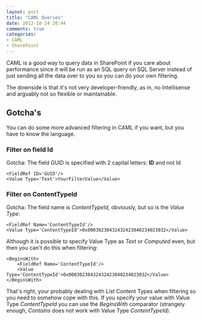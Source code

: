 ```yaml
---
layout: post
title: "CAML Queries"
date: 2012-10-24 20:44
comments: true
categories:
- CAML
- SharePoint
---
```


CAML is a good way to query data in SharePoint if you care about performance since it will be run as an SQL query on SQL Server instead of just sending all the data over to you so you can do your own filtering.

The downside is that it's not very developer-friendly, as in, no Intellisense and arguably not so flexible or maintainable.

## Gotcha's

You can do some more advanced filtering in CAML if you want, but you have to know the language.

### Filter on field Id

Gotcha: The field GUID is specified with 2 capital letters: __ID__ and not Id

    <FieldRef ID='GUID'/>
    <Value Type='Text'>YourFilterValue</Value>  

### Filter on ContentTypeId

Gotcha: The field name is _ContentTypeId_, obviously, but so is the _Value Type_:

    <FieldRef Name='ContentTypeId'/>
    <Value Type='ContentTypeId'>0x00030230432432423040234023032</Value>
    
Although it is possible to specify Value Type as _Text_ or _Computed_ even, but then you can't do this when filtering:

    <BeginsWith>
        <FieldRef Name='ContentTypeId'/>
        <Value Type='ContentTypeId'>0x00030230432432423040234023032</Value>
    </BeginsWith>
    
That's right, your probably dealing with List Content Types when filtering so you need to somehow cope with this. If you specify your value with Value Type _ContentTypeId_ you can use the _BeginsWith_ comparator (strangely enough, _Contains_ does not work with Value Type _ContentTypeId_).